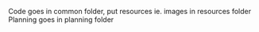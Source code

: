 Code goes in common folder, put resources ie. images in resources folder
Planning goes in planning folder
